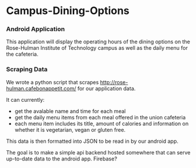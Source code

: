 # Campus-Dining-Options

### Android Application

This application will display the operating hours of the dining options on the Rose-Hulman Institute of Technology campus as well as the daily menu for the cafeteria.

### Scraping Data

We wrote a python script that scrapes http://rose-hulman.cafebonappetit.com/ for our application data.

It can currently:
- get the avalable name and time for each meal
- get the daily menu items from each meal offered in the union
  cafeteria
- each menu item includes its title, amount of calories and information
  on whether it is vegetarian, vegan or gluten free.

This data is then formatted into JSON to be read in by our android app.

The goal is to make a simple api backend hosted somewhere that can serve
up-to-date data to the android app. Firebase?
